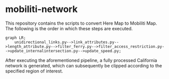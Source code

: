 # mobiliti-network

This repository contains the scripts to convert Here Map to Mobiliti Map. The following is the order in which these steps are executed. 

```mermaid
graph LR;
    unidirectional_links.py-->link_attributes.py-->length_attribute.py-->filter_ferry.py-->filter_access_restriction.py-->update_internalintersection.py-->update_speed.py;
```

After executing the aforementioned pipeline, a fully processed California network is generated, which can subsequently be clipped according to the specified region of interest.



